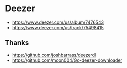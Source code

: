 # Deezer

- https://www.deezer.com/us/album/7476543
- https://www.deezer.com/us/track/75498415

## Thanks

- https://github.com/joshbarrass/deezerdl
- https://github.com/moon004/Go-deezer-downloader
